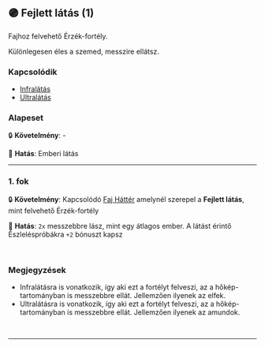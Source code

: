 ## 🟣 Fejlett látás (1)

<!-- tag: erzekfortely -->

Fajhoz felvehető Érzék-fortély.

Különlegesen éles a szemed, messzire ellátsz.

### Kapcsolódik

- [Infralátás](infralatas.md)
- [Ultralátás](ultralatas.md)

### Alapeset

🔒 **Követelmény**:  -

🌟 **Hatás**: Emberi látás

---
### 1. fok

🔒 **Követelmény**: Kapcsolódó [Faj Háttér](../021_faj_hatterek.md) amelynél szerepel a **Fejlett látás**, mint felvehető Érzék-fortély

🌟 **Hatás**: `2x` messzebbre lász, mint egy átlagos ember. A látást érintő Észleléspróbákra `+2` bónuszt kapsz


<br />

### Megjegyzések

- Infralátásra is vonatkozik, így aki ezt a fortélyt felveszi, az a hőkép-tartományban is messzebbre ellát. Jellemzően ilyenek az elfek.
- Ultralátásra is vonatkozik, így aki ezt a fortélyt felveszi, az a hőkép-tartományban is messzebbre ellát. Jellemzően ilyenek az amundok.

<br />

---
